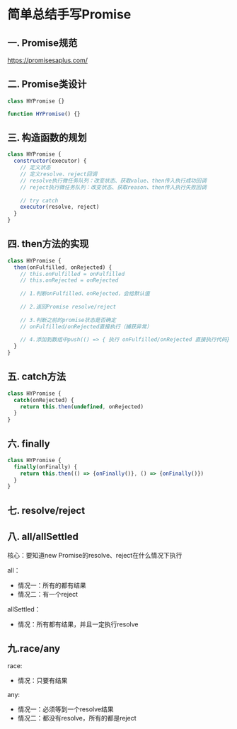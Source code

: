 # 简单总结手写Promise

## 一. Promise规范

https://promisesaplus.com/



## 二. Promise类设计

```js
class HYPromise {}
```

```js
function HYPromise() {}
```



## 三. 构造函数的规划

```js
class HYPromise {
  constructor(executor) {
   	// 定义状态
    // 定义resolve、reject回调
    // resolve执行微任务队列：改变状态、获取value、then传入执行成功回调
    // reject执行微任务队列：改变状态、获取reason、then传入执行失败回调
    
    // try catch
    executor(resolve, reject)
  }
}
```



## 四. then方法的实现

```js
class HYPromise {
  then(onFulfilled, onRejected) {
    // this.onFulfilled = onFulfilled
    // this.onRejected = onRejected
    
    // 1.判断onFulfilled、onRejected，会给默认值
    
    // 2.返回Promise resolve/reject
    
    // 3.判断之前的promise状态是否确定
    // onFulfilled/onRejected直接执行（捕获异常）
    
    // 4.添加到数组中push(() => { 执行 onFulfilled/onRejected 直接执行代码})
  }
}
```



## 五. catch方法

```js
class HYPromise {
  catch(onRejected) {
    return this.then(undefined, onRejected)
  }
}
```



## 六. finally

```js
class HYPromise {
  finally(onFinally) {
    return this.then(() => {onFinally()}, () => {onFinally()})
  }
}
```



## 七. resolve/reject



## 八. all/allSettled

核心：要知道new Promise的resolve、reject在什么情况下执行

all：

* 情况一：所有的都有结果
* 情况二：有一个reject

allSettled：

* 情况：所有都有结果，并且一定执行resolve



## 九.race/any

race:

* 情况：只要有结果

any:

* 情况一：必须等到一个resolve结果
* 情况二：都没有resolve，所有的都是reject